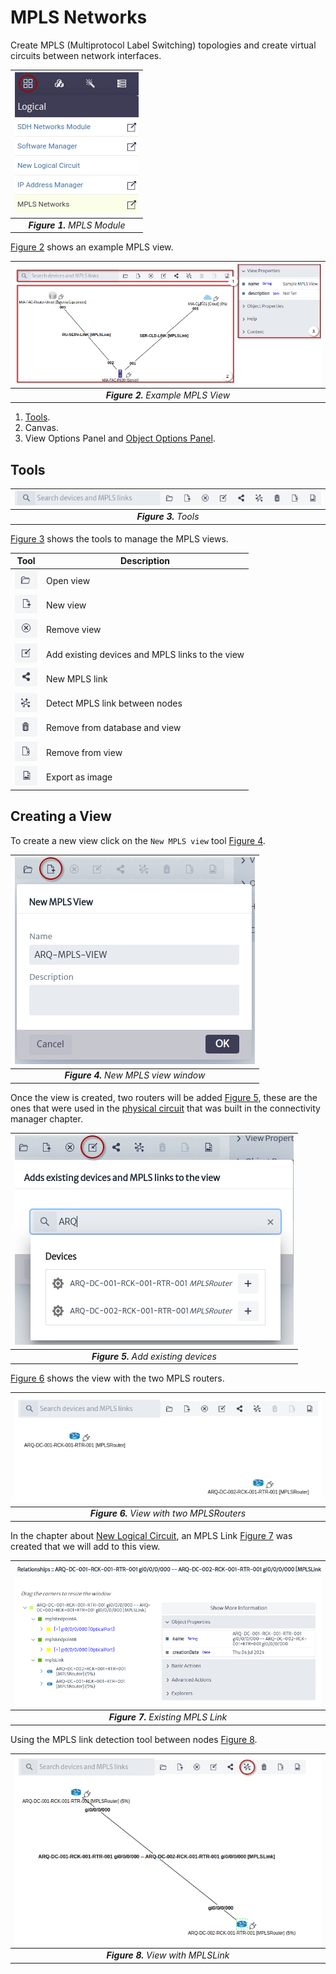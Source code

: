 # MPLS Networks

Create MPLS (Multiprotocol Label Switching) topologies and create virtual circuits between network interfaces.

| ![MPLS Module][figure-mpls-module] |
|:--:|
| ***Figure 1.** MPLS Module* |

[figure-mpls-module]: images/figure-mpls-module.png

[Figure 2][figure-2] shows an example MPLS view.

| ![Example MPLS View][figure-2] |
|:--:|
| ***Figure 2.** Example MPLS View* |

[figure-2]: images/figure-sample-mpls-view.png

1. [Tools][mpls-view-tools].
2. Canvas.
3. View Options Panel and [Object Options Panel][object-options-panel].

[mpls-view-tools]: #tools
[object-options-panel]: ../../navman/index.html#object-options-panel

## Tools

| ![Tools][figure-3] |
|:--:|
| ***Figure 3.** Tools* |

[figure-3]: images/figure-tools.png

[Figure 3][figure-3] shows the tools to manage the MPLS views.

| Tool | Description |
| -- | -- |
| ![tool-1][tool-1] | Open view |
| ![tool-2][tool-2] | New view |
| ![tool-3][tool-3] | Remove view |
| ![tool-4][tool-4] | Add existing devices and MPLS links to the view |
| ![tool-5][tool-5] | New MPLS link |
| ![tool-6][tool-6] | Detect MPLS link between nodes |
| ![tool-7][tool-7] | Remove from database and view |
| ![tool-8][tool-8] | Remove from view |
| ![tool-9][tool-9] | Export as image |

[tool-1]: ./images/tool-1.png
[tool-2]: ./images/tool-2.png
[tool-3]: ./images/tool-3.png
[tool-4]: ./images/tool-4.png
[tool-5]: ./images/tool-5.png
[tool-6]: ./images/tool-6.png
[tool-7]: ./images/tool-7.png
[tool-8]: ./images/tool-8.png
[tool-9]: ./images/tool-9.png

## Creating a View

To create a new view click on the `New MPLS view` tool [Figure 4][figure-4].

| ![New MPLS view window][figure-4] |
|:--:|
| ***Figure 4.** New MPLS view window* |

[figure-4]: images/figure-new-mpls-view-window.png

Once the view is created, two routers will be added [Figure 5][figure-5], these are the ones that were used in the [physical circuit][creating-a-physical-circuit] that was built in the connectivity manager chapter.

[creating-a-physical-circuit]: ../../physical/connectivityman/index.html#creating-a-physical-circuit

| ![Add existing devices][figure-5] |
|:--:|
| ***Figure 5.** Add existing devices* |

[figure-5]: images/figure-add-existing-devices-window.png

[Figure 6][figure-6] shows the view with the two MPLS routers.

| ![View with two nodes][figure-6] |
|:--:|
| ***Figure 6.** View with two MPLSRouters* |

[figure-6]: images/figure-new-mpls-view-with-nodes.png

In the chapter about [New Logical Circuit][new-logical-circuit], an MPLS Link [Figure 7][figure-7] was created that we will add to this view.

[new-logical-circuit]: ../../logical/new-logical-circuit/index.html

| ![Existing MPLS Link][figure-7] |
|:--:|
| ***Figure 7.** Existing MPLS Link* |

[figure-7]: images/figure-mpls-link-relationships.png

Using the MPLS link detection tool between nodes [Figure 8][figure-8].

| ![View with two connections][figure-8] |
|:--:|
| ***Figure 8.** View with MPLSLink* |

[figure-8]: images/figure-new-mpls-view-with-connections.png